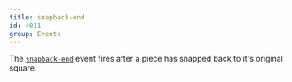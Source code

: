 ```yaml
---
title: snapback-end
id: 4011
group: Events
---
```


The <a href="{{ '/docs/#event:snapback-end' | url }}"><code class="js plain">snapback-end</code></a> event fires after a piece has snapped back to it's original square.
